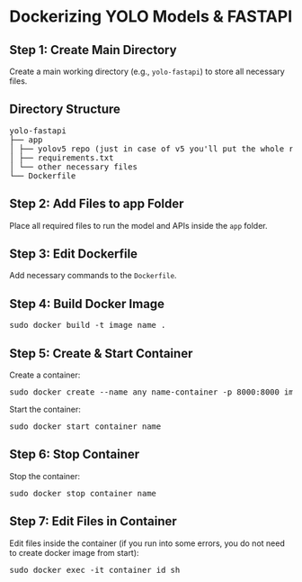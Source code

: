 <h1>Dockerizing YOLO Models & FASTAPI</h1>
<h2>Step 1: Create Main Directory</h2>
<p>Create a main working directory (e.g., <code>yolo-fastapi</code>) to store all necessary files.</p>
<h2>Directory Structure</h2>
<pre>
yolo-fastapi
├── app
│ ├── yolov5 repo (just in case of v5 you'll put the whole repo, not in v8's)
│ ├── requirements.txt
│ └── other necessary files
└── Dockerfile
</pre>
<h2>Step 2: Add Files to app Folder</h2>
<p>Place all required files to run the model and APIs inside the <code>app</code> folder.</p>
<h2>Step 3: Edit Dockerfile</h2>
<p>Add necessary commands to the <code>Dockerfile</code>.</p>
<h2>Step 4: Build Docker Image</h2>
<pre>
sudo docker build -t image_name .
</pre>
<h2>Step 5: Create & Start Container</h2>
<p>Create a container:</p>
<pre>
sudo docker create --name any_name-container -p 8000:8000 image_name
</pre>
<p>Start the container:</p>
<pre>
sudo docker start container_name
</pre>
<h2>Step 6: Stop Container</h2>
<p>Stop the container:</p>
<pre>
sudo docker stop container_name
</pre>
<h2>Step 7: Edit Files in Container</h2>
<p>Edit files inside the container (if you run into some errors, you do not need to create docker image from start):</p>
<pre>
sudo docker exec -it container_id sh
</pre>

